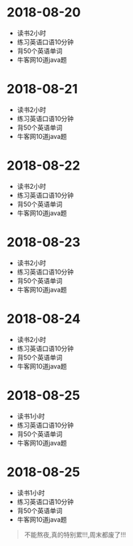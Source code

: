 # 2018-08-20
* 读书2小时
* 练习英语口语10分钟
* 背50个英语单词
* 牛客网10道java题

# 2018-08-21
* 读书2小时
* 练习英语口语10分钟
* 背50个英语单词
* 牛客网10道java题

# 2018-08-22
* 读书2小时
* 练习英语口语10分钟
* 背50个英语单词
* 牛客网10道java题

# 2018-08-23
* 读书2小时
* 练习英语口语10分钟
* 背50个英语单词
* 牛客网10道java题

# 2018-08-24
* 读书2小时
* 练习英语口语10分钟
* 背50个英语单词
* 牛客网10道java题

# 2018-08-25
* 读书1小时
* 练习英语口语10分钟
* 背50个英语单词
* 牛客网10道java题


# 2018-08-25
* 读书1小时
* 练习英语口语10分钟
* 背50个英语单词
* 牛客网10道java题
>不能熬夜,真的特别累!!!,周末都废了!!!
